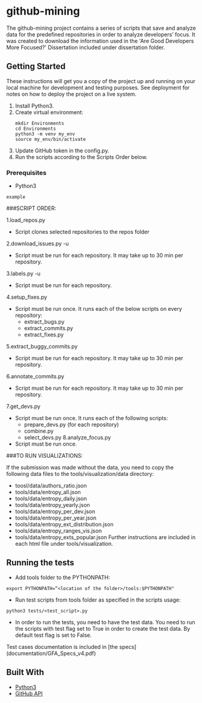 # github-mining

The github-mining project contains a series of scripts that save and analyze data for the predefined repositories in order to analyze developers’ focus.
It was created to download the information used in the ​'Are Good Developers More Focused?' D​issertation included under dissertation folder.

## Getting Started

These instructions will get you a copy of the project up and running on your local machine for development and testing purposes. See deployment for notes on how to deploy the project on a live system.

1. Install Python3.
2. Create virtual environment:
    ```
	mkdir Environments
	cd Environments
	python3 -m venv my_env
	source my_env/bin/activate
	```
3. Update GitHub token in the config.py.
4. Run the scripts according to the Scripts Order below.

### Prerequisites

* Python3

```
example
```

###SCRIPT ORDER:

1.load_repos.py
- Script clones selected repositories to the repos folder

2.download_issues.py -u <owner> <project>
- Script must be run for each repository. It may take up to 30 min per repository.

3.labels.py -u <owner> <project>
- Script must be run for each repository.

4.setup_fixes.py
- Script must be run once. It runs each of the below scripts on every repository:
	* extract_bugs.py
	* extract_commits.py
	* extract_fixes.py

5.extract_buggy_commits.py <project>
- Script must be run for each repository. It may take up to 30 min per repository.

6.annotate_commits.py <project>
- Script must be run for each repository. It may take up to 30 min per repository.

7.get_devs.py
- Script must be run once. It runs each of the following scripts:
	* prepare_devs.py (for each repository)
	* combine.py
	* select_devs.py
8.analyze_focus.py
- Script must be run once.

###TO RUN VISUALIZATIONS:

If the submission was made without the data, you need to copy the following data files to the tools/visualization/data directory:
* toosl/data/authors_ratio.json
* tools/data/entropy_all.json
* tools/data/entropy_daily.json
* tools/data/entropy_yearly.json
* tools/data/entropy_per_dev.json
* tools/data/entropy_per_year.json
* tools/data/entropy_ext_distribution.json
* tools/data/entropy_ranges_vis.json
* tools/data/entropy_exts_popular.json
Further instructions are included in each html file under tools/visualization.

## Running the tests

* Add tools folder to the PYTHONPATH:
```
export PYTHONPATH=“<location of the folder>/tools:$PYTHONPATH"
```
* Run test scripts from tools folder as specified in the scripts usage:
```
python3 tests/<test_script>.py
```
* In order to run the tests, you need to have the test data. You need to run the scripts with test flag set to True in order to create the test data. By default test flag is set to False.

Test cases documentation is included in [the specs] (documentation/GFA_Specs_v4.pdf)

## Built With

* [Python3](https://www.python.org/download/releases/3.0/)
* [GitHub API](https://developer.github.com/v3/)

